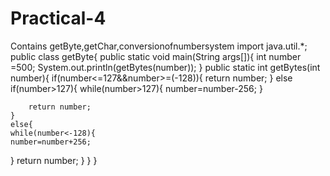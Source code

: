 # Practical-4
Contains getByte,getChar,conversionofnumbersystem
import java.util.*;
public class getByte{
	public static void main(String args[]){
	int number =500;
	System.out.println(getBytes(number));
}
public static int getBytes(int number){
	if(number<=127&&number>=(-128)){
	return number;
}
	else if(number>127){
		while(number>127){
		number=number-256;
		}

		return number;
	}
	else{
	while(number<-128){
	number=number+256;
}
     return number;
}
}
}

